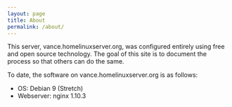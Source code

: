 ```yaml
---
layout: page
title: About
permalink: /about/
---
```


This server, vance.homelinuxserver.org, was configured entirely using free and open source technology. The goal of this site is to document the process so that others can do the same.

To date, the software on vance.homelinuxserver.org is as follows:
 * OS: Debian 9 (Stretch)
 * Webserver: nginx 1.10.3
